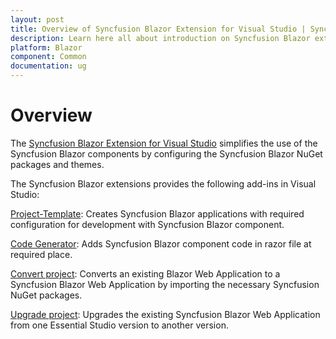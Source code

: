 ```yaml
---
layout: post
title: Overview of Syncfusion Blazor Extension for Visual Studio | Syncfusion
description: Learn here all about introduction on Syncfusion Blazor extension for Visual Studio which made integration ease.
platform: Blazor
component: Common
documentation: ug
---
```


# Overview

The [Syncfusion Blazor Extension for Visual Studio](https://marketplace.visualstudio.com/items?itemName=SyncfusionInc.Blazor-Extension) simplifies the use of the Syncfusion Blazor components by configuring the Syncfusion Blazor NuGet packages and themes.

The Syncfusion Blazor extensions provides the following add-ins in Visual Studio:

[Project-Template](./visual-studio-extensions/template-studio):  Creates Syncfusion Blazor applications with required configuration for development with Syncfusion Blazor component.

[Code Generator](./visual-studio-extensions/code-generator):  Adds Syncfusion Blazor component code in razor file at required place.

[Convert project](./visual-studio-extensions/convert-project):  Converts an existing Blazor Web Application to a Syncfusion Blazor Web Application by importing the necessary Syncfusion NuGet packages.

[Upgrade project](./visual-studio-extensions/upgrade-project):  Upgrades the existing Syncfusion Blazor Web Application from one Essential Studio version to another version.